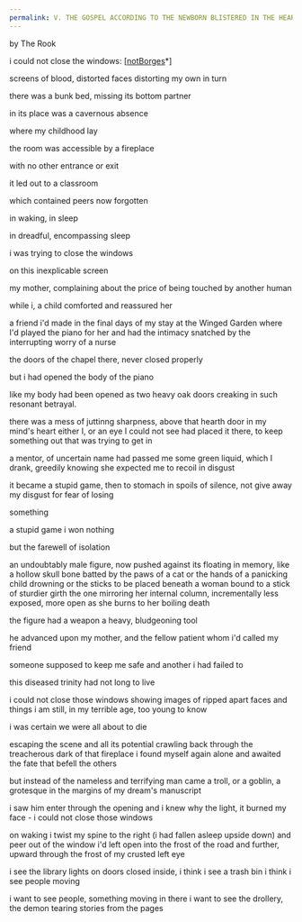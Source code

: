 ```yaml
---
permalink: V. THE GOSPEL ACCORDING TO THE NEWBORN BLISTERED IN THE HEARTH
---
```

by The Rook

i could not close the windows: [[notBorges](https://publish.obsidian.md/notborges/lexicomythography/notBorges*)*]




screens of blood, distorted faces 
distorting my own in turn 

there was a bunk bed, missing its bottom partner 

in its place was a cavernous absence 

where my childhood lay 


the room was accessible by a fireplace 

with no other entrance or exit 

it led out to a classroom 

which contained peers now forgotten 

in waking, in sleep 

in dreadful, encompassing sleep 

i was trying to close the windows 

on this inexplicable screen 

my mother, complaining about 
the price of being touched 
by another human 

while i, a child 
comforted and reassured her 

a friend i'd made in the final days 
of my stay at the Winged Garden 
where I'd played the piano for her 
and had the intimacy snatched 
by the interrupting worry of a nurse 



the doors of the chapel there, never closed properly 

but i had opened the body of the piano 

like my body had been opened 
as two heavy oak doors 
creaking in such resonant betrayal. 


there was a mess of juttinng sharpness, 
above that hearth door in my mind's heart 
either I, or an eye I could not see 
had placed it there, to keep something out 
that was trying to get in


a mentor, of uncertain name 
had passed me some green liquid, 
which I drank, greedily 
knowing she expected me to recoil in disgust

it became a stupid game, then 
to stomach in spoils of silence, 
not give away my disgust 
for fear of losing 

something 


a stupid game
i won nothing 


but the farewell of isolation 


an undoubtably male figure, now pushed against its floating in memory, 
like a hollow skull bone batted by the paws of a cat 
or the hands of a panicking child drowning 
or the sticks to be placed beneath a woman bound 
to a stick of sturdier girth
the one mirroring her internal column, incrementally less exposed, more open
as she burns to her boiling death 


the figure had a weapon 
a heavy, bludgeoning tool 

he advanced upon my mother, and the fellow patient whom i'd called my friend 

someone supposed to keep me safe 
and another i had failed to 

this diseased trinity 
had not long to live 

i could not close those windows 
showing images of ripped apart faces 
and things i am still, in my terrible age, 
too young to know

i was certain we were all about to die 

escaping the scene and all its potential 
crawling back through the treacherous dark of that fireplace 
i found myself again alone 
and awaited the fate that befell the others 

but instead of the nameless and terrifying man 
came a troll, or a goblin, a grotesque 
in the margins of my dream's manuscript 

i saw him enter through the opening 
and i knew why 
the light, it burned my face -
i could not close those windows 

on waking i twist my spine to the right 
(i had fallen asleep upside down)
and peer out of the window i'd left open 
into the frost of the road 
and further, upward 
through the frost of my crusted left eye 

i see the library 
lights on 
doors closed 
inside, i think i see a trash bin 
i think i see people moving 

i want to see people, something moving in there 
i want to see the drollery, the demon
tearing stories from the pages 